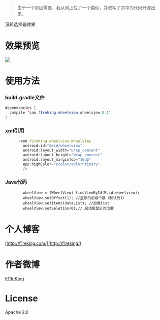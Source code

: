 > 由于一个项目需要，我从网上找了一个类似，并改写了其中的代码开源出来。

滚轮选择器效果

# 效果预览
![](http://7xplt3.com1.z0.glb.clouddn.com/v4.gif)

# 使用方法
### build.gradle文件
```java
dependencies {
  compile 'com.f1reking.wheelview:wheelview:0.1'
}
```
### xml引用
```js
      <com.f1reking.wheelview.WheelView
        android:id="@+id/wheelview"
        android:layout_width="wrap_content"
        android:layout_height="wrap_content"
        android:layout_marginTop="10dp"
        app:highColor="@color/colorPrimary"
        />
```
### Java代码
```
        wheelView = (WheelView) findViewById(R.id.wheelview); 
        wheelView.setOffset(1); //显示的前后个数（默认为1）
        wheelView.setItems(dataList); //加载list
        wheelView.setSeletion(0);// 启动后显示的位置
```


# 个人博客
[http://f1reking.com/](http://f1reking/)

# 作者微博
[F1ReKing](http://weibo.com/jaly6829197/)

# License
Apache 2.0

